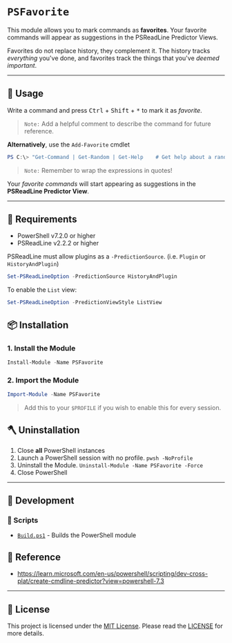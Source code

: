 # `PSFavorite`

This module allows you to mark commands as **favorites**. Your favorite commands will appear as suggestions in the PSReadLine Predictor Views.

Favorites do not replace history, they complement it. The history tracks _everything_ you've done, and favorites track the things that you've _deemed important_.

---

## 📘 Usage


Write a command and press <kbd>Ctrl</kbd> + <kbd>Shift</kbd> + <kbd>*</kbd> to mark it as _favorite_.

> `Note:` Add a helpful comment to describe the command for future reference.

**Alternatively**, use the `Add-Favorite` cmdlet

```powershell
PS C:\> "Get-Command | Get-Random | Get-Help    # Get help about a random command" | Add-Favorite
```

> `Note:` Remember to wrap the expressions in quotes!

Your _favorite commands_ will start appearing as suggestions in the **PSReadLine Predictor View**.

<!-- TODO: Add Screenshot or GIF -->

---

## 📄 Requirements

- PowerShell v7.2.0 or higher
- PSReadLine v2.2.2 or higher

PSReadLine must allow plugins as a `-PredictionSource`. (i.e. `Plugin` or `HistoryAndPlugin`)

```powershell
Set-PSReadLineOption -PredictionSource HistoryAndPlugin
```

To enable the `List` view:

```powershell
Set-PSReadLineOption -PredictionViewStyle ListView
```

## 📦 Installation

### 1. Install the Module

```powershell
Install-Module -Name PSFavorite
```

### 2. Import the Module

```powershell
Import-Module -Name PSFavorite
```

> Add this to your `$PROFILE` if you wish to enable this for every session.

## 🪓 Uninstallation

1. Close **all** PowerShell instances
2. Launch a PowerShell session with no profile. `pwsh -NoProfile`
3. Uninstall the Module. `Uninstall-Module -Name PSFavorite -Force`
4. Close PowerShell

---

## 💽 Development

### 📜 Scripts

- [`Build.ps1`](./Build.ps1) - Builds the PowerShell module

## 📕 Reference

- https://learn.microsoft.com/en-us/powershell/scripting/dev-cross-plat/create-cmdline-predictor?view=powershell-7.3

---

## 📃 License

This project is licensed under the [MIT License](./LICENSE). Please read the [LICENSE](./LICENSE) for more details.
